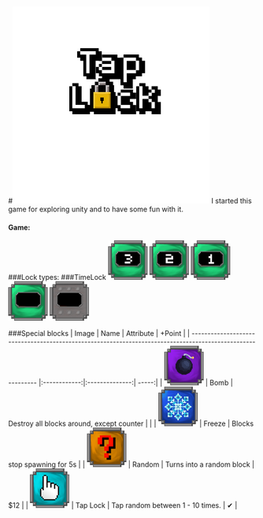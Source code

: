 #<img src="https://raw.githubusercontent.com/Zleed/unity-tapLock/master/Assets/Grahics/LOGO5.png">
I started this game for exploring unity and to have some fun with it.

#### Game:
###Lock types:
###TimeLock
<img src="https://raw.githubusercontent.com/Zleed/unity-tapLock/master/Assets/Grahics/greentimelock3.png" width="80">
<img src="https://raw.githubusercontent.com/Zleed/unity-tapLock/master/Assets/Grahics/greentimelock2.png" width="80">
<img src="https://raw.githubusercontent.com/Zleed/unity-tapLock/master/Assets/Grahics/greentimelock1.png" width="80">
<img src="https://raw.githubusercontent.com/Zleed/unity-tapLock/master/Assets/Grahics/greentimelock.png" width="80">
<img src="https://raw.githubusercontent.com/Zleed/unity-tapLock/master/Assets/Grahics/timelock.png" width="80">

###Special blocks
|                                                         Image                                               |     Name     |    Attribute   |   +Point   |
| ----------------------------------------------------------------------------------------------------------- |:------------:|:--------------:| -----:|
| <img src="https://raw.githubusercontent.com/Zleed/unity-tapLock/master/Assets/Grahics/bomb.png" width="80"> | Bomb | Destroy all blocks around, except counter |  |
| <img src="https://raw.githubusercontent.com/Zleed/unity-tapLock/master/Assets/Grahics/freez.png" width="80"> | Freeze |  Blocks stop spawning for 5s |
| <img src="https://raw.githubusercontent.com/Zleed/unity-tapLock/master/Assets/Grahics/questionMark.png" width="80"> | Random | Turns into a random block |   $12 |
| <img src="https://raw.githubusercontent.com/Zleed/unity-tapLock/master/Assets/Grahics/taplock%201.png" width="80"> | Tap Lock | Tap random between 1 - 10 times. | ✔ |